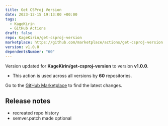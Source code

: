 ```yaml
---
title: Get CSProj Version
date: 2023-12-15 19:13:00 +00:00
tags:
  - KageKirin
  - GitHub Actions
draft: false
repo: KageKirin/get-csproj-version
marketplace: https://github.com/marketplace/actions/get-csproj-version
version: v1.0.0
dependentsNumber: "60"
---
```



Version updated for **KageKirin/get-csproj-version** to version **v1.0.0**.
- This action is used across all versions by **60** repositories.

Go to the [GitHub Marketplace](https://github.com/marketplace/actions/get-csproj-version) to find the latest changes.

## Release notes

* recreated repo history
* semver.patch made optional

